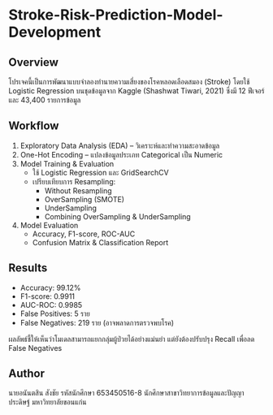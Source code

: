 
# Stroke-Risk-Prediction-Model-Development
## Overview
โปรเจคนี้เป็นการพัฒนาแบบจำลองทำนายความเสี่ยงของโรคหลอดเลือดสมอง (Stroke) โดยใช้ Logistic Regression บนชุดข้อมูลจาก Kaggle (Shashwat Tiwari, 2021) ซึ่งมี 12 ฟีเจอร์ และ 43,400 รายการข้อมูล
## Workflow
1.  Exploratory Data Analysis (EDA) – วิเคราะห์และทำความสะอาดข้อมูล
2.  One-Hot Encoding – แปลงข้อมูลประเภท Categorical เป็น Numeric
3.  Model Training & Evaluation
    -   ใช้ Logistic Regression และ GridSearchCV
    -   เปรียบเทียบการ Resampling:
        -   Without Resampling
        -   OverSampling (SMOTE)
        -   UnderSampling
        -   Combining OverSampling & UnderSampling
4.  Model Evaluation
    -   Accuracy, F1-score, ROC-AUC
    -   Confusion Matrix & Classification Report
## Results
-   Accuracy: 99.12%
-   F1-score: 0.9911
-   AUC-ROC: 0.9985
-   False Positives: 5 ราย
-   False Negatives: 219 ราย (อาจพลาดการตรวจพบโรค)

ผลลัพธ์ชี้ให้เห็นว่าโมเดลสามารถแยกกลุ่มผู้ป่วยได้อย่างแม่นยำ แต่ยังต้องปรับปรุง Recall เพื่อลด False Negatives
## Author
นายอนันตสิน สังชัย
รหัสนักศึกษา 653450516-8
นักศึกษาสาขาวิทยาการข้อมูลและปัญญาประดิษฐ์ มหาวิทยาลัยขอนแก่น
